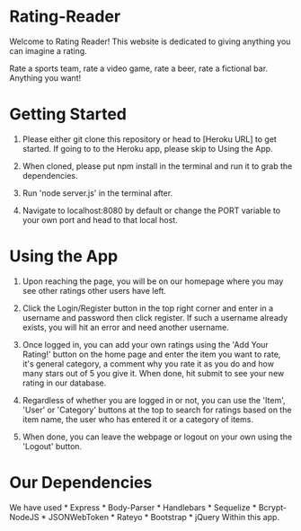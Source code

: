 # Rating-Reader

Welcome to Rating Reader! This website is dedicated to giving anything you can imagine a rating.

Rate a sports team, rate a video game, rate a beer, rate a fictional bar. Anything you want!

# Getting Started

1) Please either git clone this repository or head to [Heroku URL] to get started. If going to to the Heroku app, please skip to Using the App.

2) When cloned, please put npm install in the terminal and run it to grab the dependencies.

3) Run 'node server.js' in the terminal after.

4) Navigate to localhost:8080 by default or change the PORT variable to your own port and head to that local host.

# Using the App

1) Upon reaching the page, you will be on our homepage where you may see other ratings other users have left.

2) Click the Login/Register button in the top right corner and enter in a username and password then click register. If such a username already exists, you will hit an error and need another username.

3) Once logged in, you can add your own ratings using the 'Add Your Rating!' button on the home page and enter the item you want to rate, it's general category, a comment why you rate it as you do and how many stars out of 5 you give it. When done, hit submit to see your new rating in our database.

4) Regardless of whether you are logged in or not, you can use the 'Item', 'User' or 'Category' buttons at the top to search for ratings based on the item name, the user who has entered it or a category of items.

5) When done, you can leave the webpage or logout on your own using the 'Logout' button.

# Our Dependencies

We have used
    * Express
    * Body-Parser
    * Handlebars
    * Sequelize
    * Bcrypt-NodeJS
    * JSONWebToken
    * Rateyo
    * Bootstrap
    * jQuery
Within this app.

